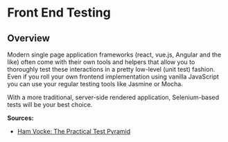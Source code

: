 # Front End Testing

## Overview
Modern single page application frameworks (react, vue.js, Angular and the like) often come with their own tools and helpers that allow you to thoroughly test these interactions in a pretty low-level (unit test) fashion. Even if you roll your own frontend implementation using vanilla JavaScript you can use your regular testing tools like Jasmine or Mocha.

With a more traditional, server-side rendered application, Selenium-based tests will be your best choice.

**Sources:**
- [Ham Vocke: The Practical Test Pyramid](https://martinfowler.com/articles/practical-test-pyramid.html)
